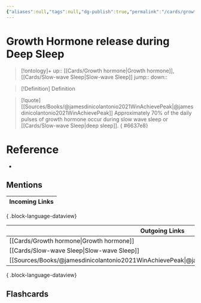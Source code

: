 ```yaml
---
{"aliases":null,"tags":null,"dg-publish":true,"permalink":"/cards/growth-hormone-release-during-deep-sleep/","dgPassFrontmatter":true}
---
```


# Growth Hormone release during Deep Sleep

> [!ontology]+
> up:: [[Cards/Growth hormone\|Growth hormone]], [[Cards/Slow-wave Sleep\|Slow-wave Sleep]]
> jump:: 
> down:: 

> [!Definition] Definition
> 

> [!quote] [[Sources/Books/@jamesdinicolantonio2021WinAchievePeak\|@jamesdinicolantonio2021WinAchievePeak]]
> Approximately 70% of the daily pulses of growth hormone occur during slow wave sleep or [[Cards/Slow-wave Sleep\|deep sleep]].
{ #6637e8}


# Reference
- 

## Mentions
| Incoming Links |
| -------------- |

{ .block-language-dataview}

| Outgoing Links                                                                                      |
| --------------------------------------------------------------------------------------------------- |
| [[Cards/Growth hormone\|Growth hormone]]                                                         |
| [[Cards/Slow-wave Sleep\|Slow-wave Sleep]]                                                       |
| [[Sources/Books/@jamesdinicolantonio2021WinAchievePeak\|@jamesdinicolantonio2021WinAchievePeak]] |

{ .block-language-dataview}

## Flashcards
